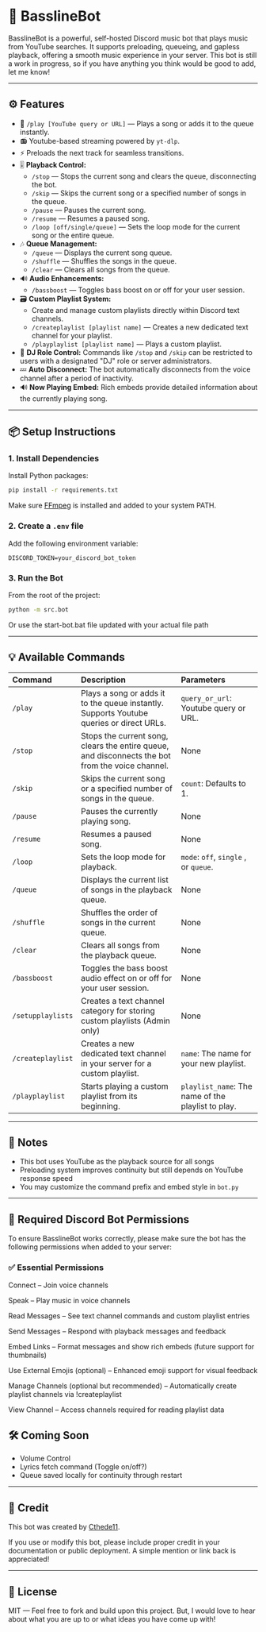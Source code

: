 # 🎵 BasslineBot

BasslineBot is a powerful, self-hosted Discord music bot that plays music from  YouTube searches. It supports preloading, queueing, and gapless playback, offering a smooth music experience in your server. This bot is still a work in progress, so if you have anything you think would be good to add, let me know! 

---


## ⚙️ Features

- 🎵 `/play [YouTube query or URL]` — Plays a song or adds it to the queue instantly.
- 📻 Youtube-based streaming powered by `yt-dlp`.
- ⚡ Preloads the next track for seamless transitions.
- 🎚️ **Playback Control:**
    - `/stop` — Stops the current song and clears the queue, disconnecting the bot.
    - `/skip` — Skips the current song or a specified number of songs in the queue.
    - `/pause` — Pauses the current song.
    - `/resume` — Resumes a paused song.
    - `/loop [off/single/queue]` — Sets the loop mode for the current song or the entire queue.
- 🎶 **Queue Management:**
    - `/queue` — Displays the current song queue.
    - `/shuffle` — Shuffles the songs in the queue.
    - `/clear` — Clears all songs from the queue.
- 🔊 **Audio Enhancements:**
    - `/bassboost` — Toggles bass boost on or off for your user session.
- 🗃️ **Custom Playlist System:**
    - Create and manage custom playlists directly within Discord text channels.
    - `/createplaylist [playlist name]` — Creates a new dedicated text channel for your playlist.
    - `/playplaylist [playlist name]` — Plays a custom playlist.
- 🔐 **DJ Role Control:** Commands like `/stop` and `/skip` can be restricted to users with a designated "DJ" role or server administrators.
- 💤 **Auto Disconnect:** The bot automatically disconnects from the voice channel after a period of inactivity.
- 🔊 **Now Playing Embed:** Rich embeds provide detailed information about the currently playing song.

---

## 📦 Setup Instructions

### 1. Install Dependencies

Install Python packages:

```bash
pip install -r requirements.txt
```

Make sure [FFmpeg](https://ffmpeg.org/download.html) is installed and added to your system PATH.

### 2. Create a `.env` file

Add the following environment variable:

```
DISCORD_TOKEN=your_discord_bot_token
```

### 3. Run the Bot

From the root of the project:

```bash
python -m src.bot
```
Or use the start-bot.bat file updated with your actual file path

---

## 💡 Available Commands

| Command           | Description                                                                                             | Parameters                                               |
| :---------------- | :------------------------------------------------------------------------------------------------------ | :------------------------------------------------------- |
| `/play`           | Plays a song or adds it to the queue instantly. Supports Youtube queries or direct URLs.                | `query_or_url`: Youtube query or URL.                    |
| `/stop`           | Stops the current song, clears the entire queue, and disconnects the bot from the voice channel.        | None                                                     |
| `/skip`           | Skips the current song or a specified number of songs in the queue.                                     | `count`: Defaults to 1.                                  |
| `/pause`          | Pauses the currently playing song.                                                                      | None                                                     |
| `/resume`         | Resumes a paused song.                                                                                  | None                                                     |
| `/loop`           | Sets the loop mode for playback.                                                                        | `mode`: `off`, `single` , or `queue`.                    |
| `/queue`          | Displays the current list of songs in the playback queue.                                               | None                                                     |
| `/shuffle`        | Shuffles the order of songs in the current queue.                                                       | None                                                     |
| `/clear`          | Clears all songs from the playback queue.                                                               | None                                                     |
| `/bassboost`      | Toggles the bass boost audio effect on or off for your user session.                                    | None                                                     |
| `/setupplaylists` | Creates a text channel category for storing custom playlists (Admin only)                               | None                                                     |
| `/createplaylist` | Creates a new dedicated text channel in your server for a custom playlist.                              | `name`: The name for your new playlist.                  |
| `/playplaylist`   | Starts playing a custom playlist from its beginning.                                                    | `playlist_name`: The name of the playlist to play.       |

---

## 📌 Notes

- This bot uses YouTube as the playback source for all songs
- Preloading system improves continuity but still depends on YouTube response speed
- You may customize the command prefix and embed style in `bot.py`

---

## 🔐 Required Discord Bot Permissions
To ensure BasslineBot works correctly, please make sure the bot has the following permissions when added to your server:

### ✅ Essential Permissions
Connect – Join voice channels

Speak – Play music in voice channels

Read Messages – See text channel commands and custom playlist entries

Send Messages – Respond with playback messages and feedback

Embed Links – Format messages and show rich embeds (future support for thumbnails)

Use External Emojis (optional) – Enhanced emoji support for visual feedback

Manage Channels (optional but recommended) – Automatically create playlist channels via !createplaylist

View Channel – Access channels required for reading playlist data


## 🛠️ Coming Soon

- Volume Control
- Lyrics fetch command (Toggle on/off?)
- Queue saved locally for continuity through restart

---

## 🙏 Credit

This bot was created by [Cthede11](https://github.com/Cthede11).

If you use or modify this bot, please include proper credit in your documentation or public deployment. A simple mention or link back is appreciated!

---
## 📜 License

MIT — Feel free to fork and build upon this project. But, I would love to hear about what you are up to or what ideas you have come up with!
